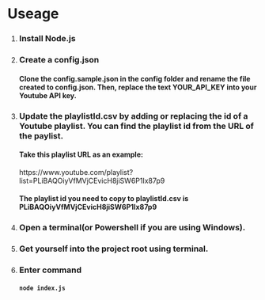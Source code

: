 <h1>Useage</h1>
<ol>
  <li><h3>Install Node.js</h3></li>
  <li>
    <p><h3>Create a config.json</h3></p>
    <p><h4>Clone the config.sample.json in the config folder and rename the file created to config.json. Then, replace the text YOUR_API_KEY into your Youtube API key.</h4></p>
  </li>
  <li>
    <p><h3>Update the playlistId.csv by adding or replacing the id of a Youtube playlist. You can find the playlist id from the URL of the paylist.</h3></p>
    <p><h4>Take this playlist URL as an example:</h4></p>
    <p>https://www.youtube.com/playlist?list=PLiBAQOiyVfMVjCEvicH8jiSW6P1Ix87p9</p>
    <p><h4>The playlist id you need to copy to playlistId.csv is PLiBAQOiyVfMVjCEvicH8jiSW6P1Ix87p9</h4></p>
  </li>
  <li><h3>Open a terminal(or Powershell if you are using Windows).</h3></li>
  <li><h3>Get yourself into the project root using terminal.</h3></li>
  <li>
    <p><h3>Enter command</h3></p>
    <p><h4><code>node index.js</code></h4></p>
  </li>
</ol>
